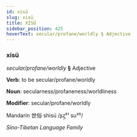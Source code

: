```yaml
---
id: xisü
slug: xisü
title: XİSÜ
sidebar_position: 425
hoverText: secular/profane/worldly § Adjective
---
```


### xisü

*secular/profane/worldly* **§** Adjective

**Verb**: to be secular/profane/worldly

**Noun**: secularness/profaneness/worldliness

**Modifier**: secular/profane/worldly

Mandarin 世俗 shìsú /ʂʐ̩⁵¹ su³⁵/

*Sino-Tibetan Language Family*